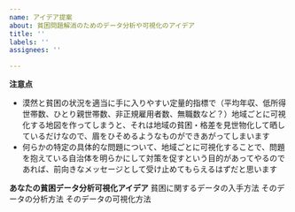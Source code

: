 ```yaml
---
name: アイデア提案
about: 貧困問題解消のためのデータ分析や可視化のアイデア
title: ''
labels: ''
assignees: ''

---
```


**注意点**
- 漠然と貧困の状況を適当に手に入りやすい定量的指標で（平均年収、低所得世帯数、ひとり親世帯数、非正規雇用者数、無職数など？）地域ごとに可視化する地図を作ってしまうと、それは地域の貧困・格差を見世物化して晒しているだけなので、眉をひそめるようなものができあがってしまいます
- 何らかの特定の具体的な問題について、地域ごとに可視化することで、問題を抱えている自治体を明らかにして対策を促すという目的があってやるのであれば、前向きなメッセージとして受け止めてもらえるはずだと思います

**あなたの貧困データ分析可視化アイデア**
貧困に関するデータの入手方法
そのデータの分析方法
そのデータの可視化方法
